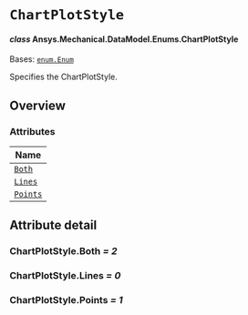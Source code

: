 # `ChartPlotStyle`

<a id="ansys.mechanical.stubs.v242.Ansys.Mechanical.DataModel.Enums.ChartPlotStyle"></a>

#### *class* Ansys.Mechanical.DataModel.Enums.ChartPlotStyle

Bases: [`enum.Enum`](https://docs.python.org/3/library/enum.html#enum.Enum)

Specifies the ChartPlotStyle.

<!-- !! processed by numpydoc !! -->

<a id="overview"></a>

## Overview

### Attributes

| Name |
| ---------------------------------------------------------------------------------------------------------- |
| [`Both`](#ChartPlotStyle.Both) |
| [`Lines`](#ChartPlotStyle.Lines) |
| [`Points`](#ChartPlotStyle.Points) |

<a id="attribute-detail"></a>

## Attribute detail

<a id="ChartPlotStyle.Both"></a>

### ChartPlotStyle.Both *= 2*

<a id="ChartPlotStyle.Lines"></a>

### ChartPlotStyle.Lines *= 0*

<a id="ChartPlotStyle.Points"></a>

### ChartPlotStyle.Points *= 1*



